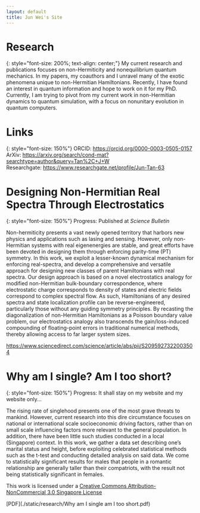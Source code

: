 ```yaml
---
layout: default
title: Jun Wei's Site
---
```

# Research
{: style="font-size: 200%; text-align: center;"}
My current research and publications focuses on non-Hermiticity and nonequilibrium quantum mechanics. In my papers, my coauthors and I unravel many of the exotic phenomena unique to non-Hermitian Hamiltonians. Recently, I have found an interest in quantum information and hope to work on it for my PhD. Currently, I am trying to pivot from my current work in non-Hermitian dynamics to quantum simulation, with a focus on nonunitary evolution in quantum computers.


# Links
{: style="font-size: 150%"}
ORCID: <https://orcid.org/0000-0003-0505-0157> <br>
ArXiv: <https://arxiv.org/search/cond-mat?searchtype=author&query=Tan%2C+J+W> <br>
Researchgate: <https://www.researchgate.net/profile/Jun-Tan-63>

# Designing Non-Hermitian Real Spectra Through Electrostatics
{: style="font-size: 150%"}
Progress: Published at <em>Science Bulletin</em>

Non-hermiticity presents a vast newly opened territory that harbors new physics and applications such as lasing and sensing. However, only non-Hermitian systems with real eigenenergies are stable, and great efforts have been devoted in designing them through enforcing parity-time (PT) symmetry. In this work, we exploit a lesser-known dynamical mechanism for enforcing real-spectra, and develop a comprehensive and versatile approach for designing new classes of parent Hamiltonians with real spectra. Our design approach is based on a novel electrostatics analogy for modified non-Hermitian bulk-boundary correspondence, where electrostatic charge corresponds to density of states and electric fields correspond to complex spectral flow. As such, Hamiltonians of any desired spectra and state localization profile can be reverse-engineered, particularly those without any guiding symmetry principles. By recasting the diagonalization of non-Hermitian Hamiltonians as a Poisson boundary value problem, our electrostatics analogy also transcends the gain/loss-induced compounding of floating-point errors in traditional numerical methods, thereby allowing access to far larger system sizes.

<https://www.sciencedirect.com/science/article/abs/pii/S2095927322003504>

# Why am I single? Am I too short?
{: style="font-size: 150%"}
Progress: It shall stay on my website and my website only...

The rising rate of singlehood presents one of the most grave threats to mankind. However, current research into this dire circumstance focuses on national or international scale socioeconomic driving factors, rather than on small scale influencing factors more relevant to the general population. In addition, there have been little such studies conducted in a local (Singapore) context. In this work, we gather a data set describing one’s marital status and height, before exploiting celebrated statistical methods such as the t-test and conducting detailed analysis on said data. We come to statistically significant results for males that people in a romantic relationship are generally taller than their compatriots, with the result not being statistically significant in females.

This work is licensed under a [Creative Commons Attribution-NonCommercial 3.0 Singapore License](https://creativecommons.org/licenses/by-nc/3.0/sg/legalcode)

[PDF](./static/research/Why am I single am I too short.pdf)